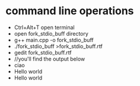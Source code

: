 # command line operations
- Ctrl+Alt+T open terminal
- open fork_stdio_buff directory
- g++ main.cpp -o fork_stdio_buff 
- ./fork_stdio_buff >fork_stdio_buff.rtf
- gedit fork_stdio_buff.rtf
- //you'll find the output below 
- ciao
- Hello world
- Hello world

